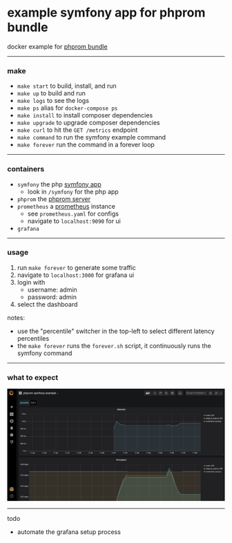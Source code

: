 # example symfony app for phprom bundle
docker example for [phprom bundle](https://github.com/chaseisabelle/phprom-bundle)

---
### make

- `make start` to build, install, and run
- `make up` to build and run
- `make logs` to see the logs
- `make ps` alias for `docker-compose ps`
- `make install` to install composer dependencies
- `make upgrade` to upgrade composer dependencies
- `make curl` to hit the `GET /metrics` endpoint
- `make command` to run the symfony example command
- `make forever` run the command in a forever loop

---
### containers

- `symfony` the php [symfony app](https://symfony.com)
    - look in `/symfony` for the php app
- `phprom` the [phprom server](https://github.com/chaseisabelle/phprom)
- `prometheus` a [prometheus](https://prometheus.io/) instance
    - see `prometheus.yaml` for configs
    - navigate to `localhost:9090` for ui
- `grafana`
    
---    
### usage

1. run `make forever` to generate some traffic
1. navigate to `localhost:3000` for grafana ui
2. login with
    - username: admin
    - password: admin
3. select the dashboard

notes:
- use the "percentile" switcher in the top-left to select different latency percentiles
- the `make forever` runs the `forever.sh` script, it continuously runs the symfony command

---
### what to expect

![screenshot](grafana.png)

---
todo

- automate the grafana setup process
